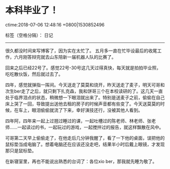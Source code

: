 ﻿# 本科毕业了！
ctime:2018-07-06 12:48:16 +0800|1530852496

标签（空格分隔）： 日记

---
很久都没时间来写博客了，因为实在太忙了。
五月多一直在忙毕设最后的收尾工作，六月刚答辩完就去山东陪新一届机器人队的比赛了。

回来之后已经22号了。感觉22号-30号这几天过得真快，每天就是拍拍毕业照，吃吃散伙饭，然后就过去了。

四年，感觉就弹指一挥间。今天送走了莫莫和烧开，昨天送走了麦子，明天可哥和次生ber走了之后，就只剩下扎克森，我和饼哥三个在本校读研的了。这几天一直处于临界泪点的状态，稍微想一下眼泪就出来了。特别是送麦子之前，偷偷在自己床上哭了一回，导致提出送他去租的房子的时候声音都有些变了。今天送莫莫的时候，在车上，眼泪偷偷就流了下来，幸好演技还行，没被其他人看到。

四年阿，四年来一起上过翘过睡过的课，一起吐槽过的陈老师、林老师、张老师……一起读过的书，一起玩过的游戏，一起搅拌过的报告，就这样飘散在风中。

可哥第二天早上偷偷走了，在他走后几分钟我醒了，看了一下他的桌面，误把他的鼠标垫当成电脑了。想着电脑还在应该还没走吧，结果半小时后戴上眼镜，才发现那只是鼠标垫。

在新寝室里，再也不能说出熟悉的台词了：各位xio ber，那我就先睡为敬了。




